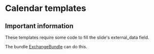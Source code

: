 # Calendar templates

## Important information

These templates require some code to fill the slide's external_data field.

The bundle [ExchangeBundle](https://github.com/os2display/exchange-bundle) can
do this.

